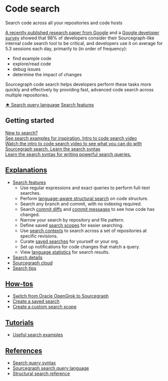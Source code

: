 # Code search

<p class="subtitle">Search code across all your repositories and code hosts</p>

[A recently published research paper from Google](https://static.googleusercontent.com/media/research.google.com/en//pubs/archive/43835.pdf) and a [Google developer survey](https://docs.google.com/document/d/1LQxLk4E3lrb3fIsVKlANu_pUjnILteoWMMNiJQmqNVU/edit#heading=h.xxziwxixfqq3) showed that 98% of developers consider their Sourcegraph-like internal code search tool to be critical, and developers use it on average for 5.3 sessions each day, primarily to (in order of frequency):

- find example code
- explore/read code
- debug issues
- determine the impact of changes

Sourcegraph code search helps developers perform these tasks more quickly and effectively by providing fast, advanced code search across multiple repositories.

<div class="cta-group">
<a class="btn btn-primary" href="reference/queries">★ Search query language</a>
<a class="btn" href="explanations/features">Search features</a>
</div>

## Getting started

<div class="getting-started">
  <a href="tutorials/examples" class="btn" alt="See search examples">
   <span>New to search?</span>
   </br>
   See search examples for inspiration.
  </a>

  <a href="https://www.youtube.com/watch?v=GQj5jXdON3A" class="btn" alt="Watch the intro to code search video">
   <span>Intro to code search video</span>
   </br>
   Watch the intro to code search video to see what you can do with Sourcegraph search.
  </a>

  <a href="reference/queries" class="btn" alt="Learn the search syntax">
   <span>Learn the search syntax</span>
   </br>
   Learn the search syntax for writing powerful search queries.
  </a>
</div>

## [Explanations](explanations/index.md)

- [Search features](explanations/features.md)
  - Use regular expressions and exact queries to perform full-text searches.
  - Perform [language-aware structural search](explanations/features.md#language-aware-structural-code-search) on code structure.
  - Search any branch and commit, with no indexing required.
  - Search [commit diffs](explanations/features.md#commit-diff-search) and [commit messages](explanations/features.md#commit-message-search) to see how code has changed.
  - Narrow your search by repository and file pattern.
  - Define saved [search scopes](explanations/features.md#search-scopes) for easier searching.
  - Use [search contexts](explanations/features.md#search-contexts) to search across a set of repositories at specific revisions.
  - Curate [saved searches](explanations/features.md#saved-searches) for yourself or your org.
  - Set up notifications for code changes that match a query.
  - View [language statistics](explanations/features.md#statistics) for search results.
- [Search details](explanations/search_details.md)
- [Sourcegraph cloud](explanations/sourcegraph_cloud.md)
- [Search tips](explanations/tips.md)

## [How-tos](how-to/index.md)

- [Switch from Oracle OpenGrok to Sourcegraph](how-to/opengrok.md)
- [Create a saved search](how-to/saved_searches.md)
- [Create a custom search scope](how-to/scopes.md)

## [Tutorials](tutorials/index.md)

- [Useful search examples](tutorials/examples.md)

## [References](reference/index.md)

- [Search query syntax](reference/queries.md)
- [Sourcegraph search query language](reference/language.md)
- [Structural search reference](reference/structural.md)
